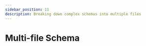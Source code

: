 ```yaml
---
sidebar_position: 11
description: Breaking down complex schemas into multiple files
---
```


# Multi-file Schema



